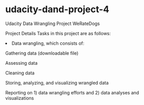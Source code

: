 # udacity-dand-project-4
Udacity Data Wrangling Project WeRateDogs

Project Details
Tasks in this project are as follows:

<li>Data wrangling, which consists of:

Gathering data (downloadable file)

Assessing data

Cleaning data

Storing, analyzing, and visualizing wrangled data

Reporting on 1) data wrangling efforts and 2) data analyses and visualizations
